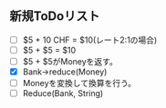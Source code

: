 ## 新規ToDoリスト
- [ ] $5 + 10 CHF = $10(レート2:1の場合)
- [ ] $5 + $5 = $10
- [ ] $5 + $5がMoneyを返す。
- [X] Bank->reduce(Money)
- [ ] Moneyを変換して換算を行う。
- [ ] Reduce(Bank, String)
